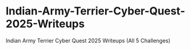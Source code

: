 # Indian-Army-Terrier-Cyber-Quest-2025-Writeups
Indian Army Terrier Cyber Quest 2025 Writeups (All 5 Challenges)
